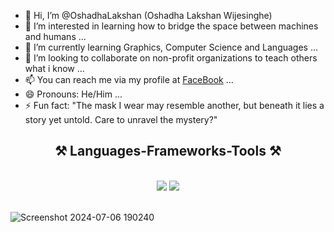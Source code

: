 - 👋 Hi, I’m @OshadhaLakshan (Oshadha Lakshan Wijesinghe)
- 👀 I’m interested in learning how to bridge the space between machines and humans ...
- 🌱 I’m currently learning Graphics, Computer Science and Languages ...
- 💞️ I’m looking to collaborate on non-profit organizations to teach others what i know ...
- 📫 You can reach me via my profile at [FaceBook](https://facebook.com/oshadha.lakshan.7) ...
- 😄 Pronouns: He/Him ...
- ⚡ Fun fact: "The mask I wear may resemble another, but beneath it lies a story yet untold. Care to unravel the mystery?"

<h2 align="center">⚒️ Languages-Frameworks-Tools ⚒️</h2>
<br/>
<div align="center">
    <img src="https://skillicons.dev/icons?i=react,bootstrap,html,css,vscode,github,figma,git,django,flask" />
    <img src="https://skillicons.dev/icons?i=nodejs,python,javascript,java,mysql,c,c++,c#" /><br>
</div>

<br/>

<!---
OshadhaLakshan/OshadhaLakshan is a ✨ special ✨ repository because its `README.md` (this file) appears on your GitHub profile.
You can click the Preview link to take a look at your changes.
--->
![Screenshot 2024-07-06 190240](https://github.com/user-attachments/assets/3fe023c2-5f8b-46cc-844f-114b55411ee1)
